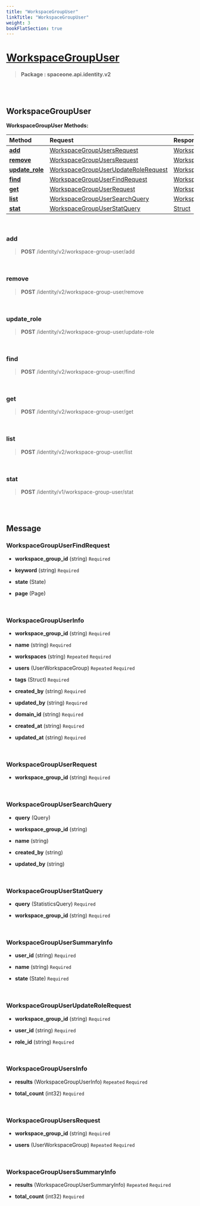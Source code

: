 ```yaml
---
title: "WorkspaceGroupUser"
linkTitle: "WorkspaceGroupUser"
weight: 3
bookFlatSection: true
---
```

# [WorkspaceGroupUser](#WorkspaceGroupUser)



>  **Package : spaceone.api.identity.v2**

<br>
<br>

## WorkspaceGroupUser





**WorkspaceGroupUser Methods:**


| Method | Request | Response |
| :----- | :-------- | :-------- |
| [**add**](./WorkspaceGroupUser#add) | [WorkspaceGroupUsersRequest](WorkspaceGroupUser#workspacegroupusersrequest) | [WorkspaceGroupUserInfo](WorkspaceGroupUser#workspacegroupuserinfo) |
| [**remove**](./WorkspaceGroupUser#remove) | [WorkspaceGroupUsersRequest](WorkspaceGroupUser#workspacegroupusersrequest) | [WorkspaceGroupUserInfo](WorkspaceGroupUser#workspacegroupuserinfo) |
| [**update_role**](./WorkspaceGroupUser#update_role) | [WorkspaceGroupUserUpdateRoleRequest](WorkspaceGroupUser#workspacegroupuserupdaterolerequest) | [WorkspaceGroupUserInfo](WorkspaceGroupUser#workspacegroupuserinfo) |
| [**find**](./WorkspaceGroupUser#find) | [WorkspaceGroupUserFindRequest](WorkspaceGroupUser#workspacegroupuserfindrequest) | [WorkspaceGroupUsersSummaryInfo](WorkspaceGroupUser#workspacegroupuserssummaryinfo) |
| [**get**](./WorkspaceGroupUser#get) | [WorkspaceGroupUserRequest](WorkspaceGroupUser#workspacegroupuserrequest) | [WorkspaceGroupUserInfo](WorkspaceGroupUser#workspacegroupuserinfo) |
| [**list**](./WorkspaceGroupUser#list) | [WorkspaceGroupUserSearchQuery](WorkspaceGroupUser#workspacegroupusersearchquery) | [WorkspaceGroupUsersInfo](WorkspaceGroupUser#workspacegroupusersinfo) |
| [**stat**](./WorkspaceGroupUser#stat) | [WorkspaceGroupUserStatQuery](WorkspaceGroupUser#workspacegroupuserstatquery) | [Struct](WorkspaceGroupUser#struct) |



    
<br>

### add





> **POST** /identity/v2/workspace-group-user/add
>






    
<br>

### remove





> **POST** /identity/v2/workspace-group-user/remove
>






    
<br>

### update_role





> **POST** /identity/v2/workspace-group-user/update-role
>






    
<br>

### find





> **POST** /identity/v2/workspace-group-user/find
>






    
<br>

### get





> **POST** /identity/v2/workspace-group-user/get
>






    
<br>

### list





> **POST** /identity/v2/workspace-group-user/list
>






    
<br>

### stat





> **POST** /identity/v1/workspace-group-user/stat
>






    


<br>
<br>

## Message



### WorkspaceGroupUserFindRequest
* **workspace_group_id** (string)   `Required` 

    
* **keyword** (string)   `Required` 

    
* **state** (State)  

    
* **page** (Page)  

    <br>

### WorkspaceGroupUserInfo
* **workspace_group_id** (string)   `Required` 

    
* **name** (string)   `Required` 

    
* **workspaces** (string)  `Repeated`    `Required` 

    
* **users** (UserWorkspaceGroup)  `Repeated`    `Required` 

    
* **tags** (Struct)   `Required` 

    
* **created_by** (string)   `Required` 

    
* **updated_by** (string)   `Required` 

    
* **domain_id** (string)   `Required` 

    
* **created_at** (string)   `Required` 

    
* **updated_at** (string)   `Required` 

    <br>

### WorkspaceGroupUserRequest
* **workspace_group_id** (string)   `Required` 

    <br>

### WorkspaceGroupUserSearchQuery
* **query** (Query)  

    
* **workspace_group_id** (string)  

    
* **name** (string)  

    
* **created_by** (string)  

    
* **updated_by** (string)  

    <br>

### WorkspaceGroupUserStatQuery
* **query** (StatisticsQuery)   `Required` 

    
* **workspace_group_id** (string)   `Required` 

    <br>

### WorkspaceGroupUserSummaryInfo
* **user_id** (string)   `Required` 

    
* **name** (string)   `Required` 

    
* **state** (State)   `Required` 

    <br>

### WorkspaceGroupUserUpdateRoleRequest
* **workspace_group_id** (string)   `Required` 

    
* **user_id** (string)   `Required` 

    
* **role_id** (string)   `Required` 

    <br>

### WorkspaceGroupUsersInfo
* **results** (WorkspaceGroupUserInfo)  `Repeated`    `Required` 

    
* **total_count** (int32)   `Required` 

    <br>

### WorkspaceGroupUsersRequest
* **workspace_group_id** (string)   `Required` 

    
* **users** (UserWorkspaceGroup)  `Repeated`    `Required` 

    <br>

### WorkspaceGroupUsersSummaryInfo
* **results** (WorkspaceGroupUserSummaryInfo)  `Repeated`    `Required` 

    
* **total_count** (int32)   `Required` 

    <br>
